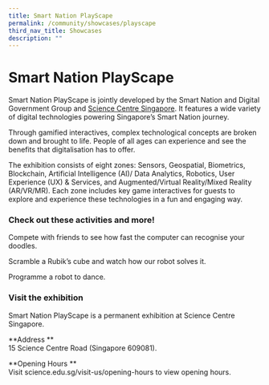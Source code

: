 ```yaml
---
title: Smart Nation PlayScape
permalink: /community/showcases/playscape
third_nav_title: Showcases
description: ""
---
```

# Smart Nation PlayScape

Smart Nation PlayScape is jointly developed by the Smart Nation and Digital Government Group and [Science Centre Singapore](https://www.science.edu.sg/). It features a wide variety of digital technologies powering Singapore’s Smart Nation journey. 

Through gamified interactives, complex technological concepts are broken down and brought to life. People of all ages can experience and see the benefits that digitalisation has to offer.  
 
The exhibition consists of eight zones: Sensors, Geospatial, Biometrics, Blockchain, Artificial Intelligence (AI)/ Data Analytics, Robotics, User Experience (UX) & Services, and Augmented/Virtual Reality/Mixed Reality (AR/VR/MR). Each zone includes key game interactives for guests to explore and experience these technologies in a fun and engaging way. 

### Check out these activities and more! 

Compete with friends to see how fast the computer can recognise your doodles.

Scramble a Rubik’s cube and watch how our robot solves it.

Programme a robot to dance. 


### Visit the exhibition 

 Smart Nation PlayScape is a permanent exhibition at Science Centre Singapore. 

**Address **<br>
15 Science Centre Road (Singapore 609081). 

**Opening Hours **<br>
Visit science.edu.sg/visit-us/opening-hours to view opening hours. 

